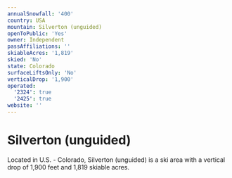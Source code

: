 ```yaml
---
annualSnowfall: '400'
country: USA
mountain: Silverton (unguided)
openToPublic: 'Yes'
owner: Independent
passAffiliations: ''
skiableAcres: '1,819'
skied: 'No'
state: Colorado
surfaceLiftsOnly: 'No'
verticalDrop: '1,900'
operated:
  '2324': true
  '2425': true
website: ''
---
```



# Silverton (unguided)

Located in U.S. - Colorado, Silverton (unguided) is a ski area with a vertical drop of 1,900 feet and 1,819 skiable acres.
